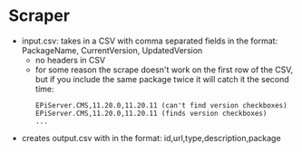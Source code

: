 # Scraper

- input.csv: takes in a CSV with comma separated fields in the format: PackageName, CurrentVersion, UpdatedVersion
  - no headers in CSV
  - for some reason the scrape doesn't work on the first row of the CSV, but if you include the same package twice it will catch it the second time:
    ```
    EPiServer.CMS,11.20.0,11.20.11 (can't find version checkboxes)
    EPiServer.CMS,11.20.0,11.20.11 (finds version checkboxes)
    ...
    ```
- creates output.csv with in the format: id,url,type,description,package
